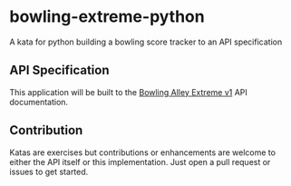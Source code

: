 # bowling-extreme-python
A kata for python building a bowling score tracker to an API specification

## API Specification

This application will be built to the [Bowling Alley Extreme v1](https://app.swaggerhub.com/apis-docs/djfurman/Bowling-Alley-Extreme/v1) API documentation.

## Contribution

Katas are exercises but contributions or enhancements are welcome to either the API itself or this implementation. Just open a pull request or issues to get started.


